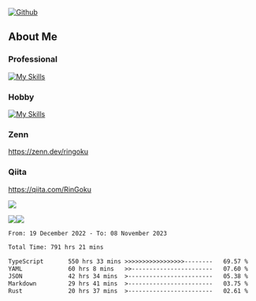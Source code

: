[![Github](https://img.shields.io/github/followers/skyt-a?label=Follow&style=social)](https://github.com/skyt-a)

## About Me
### Professional
[![My Skills](https://skillicons.dev/icons?i=react,ts,js,nodejs,java,graphql,firebase,githubactions&theme=light)](https://skillicons.dev)
### Hobby
[![My Skills](https://skillicons.dev/icons?i=unity,rust,py&theme=light)](https://skillicons.dev)

### Zenn
https://zenn.dev/ringoku
### Qiita
https://qiita.com/RinGoku


![](https://github-profile-summary-cards.vercel.app/api/cards/profile-details?username=skyt-a&theme=default)

![](https://github-profile-summary-cards.vercel.app/api/cards/repos-per-language?username=skyt-a&theme=default)![](https://github-profile-summary-cards.vercel.app/api/cards/stats?username=RinGoku&theme=default)

<!--START_SECTION:waka-->

```txt
From: 19 December 2022 - To: 08 November 2023

Total Time: 791 hrs 21 mins

TypeScript       550 hrs 33 mins >>>>>>>>>>>>>>>>>--------   69.57 %
YAML             60 hrs 8 mins   >>-----------------------   07.60 %
JSON             42 hrs 34 mins  >------------------------   05.38 %
Markdown         29 hrs 41 mins  >------------------------   03.75 %
Rust             20 hrs 37 mins  >------------------------   02.61 %
```

<!--END_SECTION:waka-->
